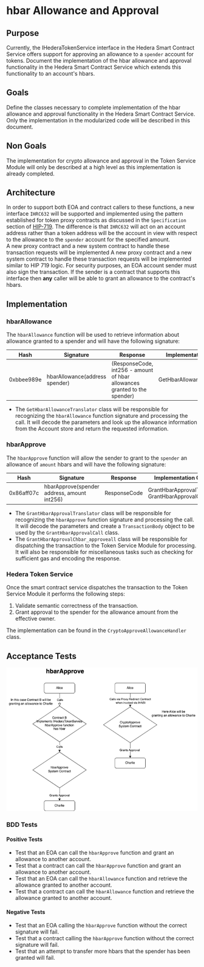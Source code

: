 # hbar Allowance and Approval

## Purpose

Currently, the IHederaTokenService interface in the Hedera Smart Contract Service offers support for approving an allowance to a `spender` account for tokens.
Document the implementation of the hbar allowance and approval functionality in the Hedera Smart Contract Service which extends this functionality to an account's hbars.

## Goals

Define the classes necessary to complete implementation of the hbar allowance and approval functionality in the Hedera Smart Contract Service.  Only the implementation in the modularized code will be described in this document.

## Non Goals

The implementation for crypto allowance and approval in the Token Service Module will only be described at a high level as this implementation is already completed.

## Architecture

In order to support both EOA and contract callers to these functions, a new interface `IHRC632` will be supported and implemented using the pattern established for token proxy contracts as discussed in the `Specification` section of [HIP-719](https://hips.hedera.com/hip/hip-719). 
The difference is that `IHRC632` will act on an account address rather than a token address will be the account in view with respect to the allowance to the `spender` account for the specified amount.  
A new proxy contract and a new system contract to handle these transaction requests will be implemented A new proxy contract and a new system contract to handle these transaction requests will be implemented similar to HIP 719 logic.
For security purposes, an EOA account sender must also sign the transaction.  If the sender is a contract that supports this interface then **any** caller will be able to grant an allowance to the contract's hbars.

## Implementation

### hbarAllowance

The `hbarAllowance` function will be used to retrieve information about allowance granted to a spender and will have the following signature:

| Hash       | Signature                      | Response                                                                  | Implementation Class       |
|------------|--------------------------------|---------------------------------------------------------------------------|----------------------------|
| 0xbbee989e | hbarAllowance(address spender) | (ResponseCode, int256 - amount of hbar allowances granted to the spender) | GetHbarAllowanceTranslator |

- The `GetHbarAllowanceTranslator` class will be responsible for recognizing the `hbarAllowance` function signature and processing the call.  It will decode the parameters and look up the allowance information from the Account store and return the requested information.  

### hbarApprove

The `hbarApprove` function will allow the sender to grant to the `spender` an allowance of `amount` hbars and will have the following signature:

| Hash       | Signature                                   | Response     | Implementation Classes                             |
|------------|---------------------------------------------|--------------|----------------------------------------------------|
| 0x86aff07c | hbarApprove(spender address, amount int256) | ResponseCode | GrantHbarApprovalTranslator, GrantHbarApprovalCall |

- The `GrantHbarApprovalTranslator` class will be responsible for recognizing the `hbarApprove` function signature and processing the call.  It will decode the parameters and create a `TransactionBody` object to be used by the `GrantHbarApprovalCall` class.
- The `GrantHbarApprovalChbar_approveall` class will be responsible for dispatching the transaction to the Token Service Module for processing.  It will also be responsible for miscellaneous tasks such as checking for sufficient gas and encoding the response.


### Hedera Token Service

Once the smart contract service dispatches the transaction to the Token Service Module it performs the following steps:

1. Validate semantic correctness of the transaction.
2. Grant approval to the spender for the allowance amount from the effective owner.

The implementation can be found in the `CryptoApproveAllowanceHandler` class.

## Acceptance Tests

![image info](./hbar_approve.drawio.png)


### BDD Tests

#### Positive Tests
- Test that an EOA can call the `hbarApprove` function and grant an allowance to another account.
- Test that a contract can call the `hbarApprove` function and grant an allowance to another account.
- Test that an EOA can call the `hbarAllowance` function and retrieve the allowance granted to another account.
- Test that a contract can call the `hbarAllowance` function and retrieve the allowance granted to another account.

#### Negative Tests
- Test that an EOA calling the `hbarApprove` function without the correct signature will fail.
- Test that a contract calling the `hbarApprove` function without the correct signature will fail.
- Test that an attempt to transfer more hbars that the spender has been granted will fail.


